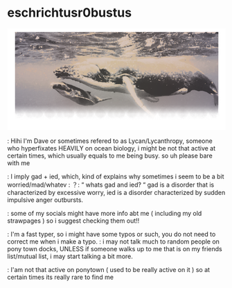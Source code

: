 # eschrichtusr0bustus
![image alt](https://github.com/eschrichtus-robustus/eschrichtusr0bustus/blob/fca9eb2b72e89211e015d96556178d5b52c35cbf/Untitled446_20250702183146.png)


: Hihi I'm Dave or sometimes refered to as Lycan/Lycanthropy, someone who hyperfixates HEAVILY on ocean biology, i might be not that active at certain times, which usually equals to me being busy. so uh please bare with me

: I imply gad + ied, which, kind of explains why sometimes i seem to be a bit worried/mad/whatev
: ？:  “ whats gad and ied?  “ gad is a disorder that is characterized by excessive worry, ied is a disorder characterized by sudden impulsive anger outbursts.


: some of my socials might have more info abt me ( including my old strawpages ) so i suggest checking them out!!

: I'm a fast typer, so i might have some typos or such, you do not need to correct me when i make a typo.
: i may not talk much to random people on pony town docks, UNLESS if someone walks up to me that is on my friends list/mutual list, i may start talking a bit more.

: I'am not that active on ponytown ( used to be really active on it ) so at certain times its really rare to find me
